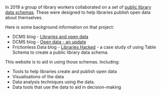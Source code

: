 In 2019 a group of library workers collaborated on a set of [public library data schemas](https://schema.librarydata.uk/). These were designed to help libraries publish open data about themselves.

Here is some background information on that project:

- DCMS blog - [Libraries and open data](https://dcmslibraries.blog.gov.uk/2019/09/06/libraries-and-open-data/)
- DCMS blog - [Open data - an update](https://dcmslibraries.blog.gov.uk/2020/08/03/library-open-data-an-update/)
- Frictionless Data blog - [Libraries Hacked](https://frictionlessdata.io/blog/2022/02/07/libraries-hacked/#schemas-and-frictionless-data) - a case study of using Table Schema to create a public library data schema.

This website is to aid in using those schemas. Including:

- Tools to help libraries create and publish open data
- Visualisations of the data
- Data analysis techniques using the data.
- Data tools that use the data to aid in decision-making
